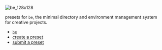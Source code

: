 ![be_128x128](https://cloud.githubusercontent.com/assets/2152766/8178025/88473a6c-1402-11e5-80a6-ddc8481815ba.png)

presets for `be`, the minimal directory and environment management system for creative projects.

- [`be`](https://github.com/mottosso/be)
- [create a preset](https://github.com/mottosso/be-presets/wiki/create-a-preset)
- [submit a preset](https://github.com/mottosso/be-presets/wiki/submit-a-preset)

